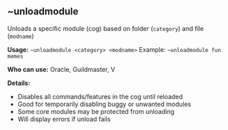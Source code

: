 ## ~unloadmodule <category> <modname>

Unloads a specific module (cog) based on folder (`category`) and file (`modname`)

**Usage:**
`~unloadmodule <category> <modname>`
Example: `~unloadmodule fun memes`

**Who can use:**
Oracle, Guildmaster, V

**Details:**

- Disables all commands/features in the cog until reloaded
- Good for temporarily disabling buggy or unwanted modules
- Some core modules may be protected from unloading
- Will display errors if unload fails
